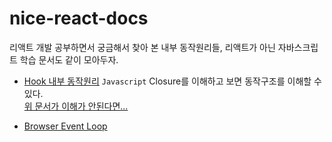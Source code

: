 # nice-react-docs
 
  리액트 개발 공부하면서 궁금해서 찾아 본 내부 동작원리들, 리액트가 아닌 자바스크립트 학습 문서도 같이 모아두자.
 
  
* [Hook 내부 동작원리](https://ingg.dev/hook-work/) `Javascript` Closure를 이해하고 보면 동작구조를 이해할 수 있다.  
  [위 문서가 이해가 안된다면...](https://developer.mozilla.org/ko/docs/Web/JavaScript/Closures)  
 
 
* [Browser Event Loop](https://www.youtube.com/watch?v=8aGhZQkoFbQ)  
